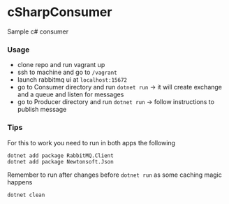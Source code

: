 # cSharpConsumer
Sample c# consumer

### Usage
- clone repo and run vagrant up
- ssh to machine and go to `/vagrant`
- launch rabbitmq ui at `localhost:15672`
- go to Consumer directory and run `dotnet run` -> it will create exchange and a queue and listen for messages
- go to Producer directory and run `dotnet run` -> follow instructions to publish message

### Tips
For this to work you need to run in both apps the following
```
dotnet add package RabbitMQ.Client
dotnet add package Newtonsoft.Json
```
Remember to run after changes before `dotnet run` as some caching magic happens
```
dotnet clean
```
